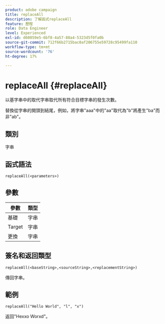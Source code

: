 ```yaml
---
product: adobe campaign
title: replaceAll
description: 了解函式replaceAll
feature: 歷程
role: Data Engineer
level: Experienced
exl-id: d60059e5-6bf8-4a57-88a4-5323d5f0fa0b
source-git-commit: 712f66b2715bac0af206755e59728c95499fa110
workflow-type: tm+mt
source-wordcount: '76'
ht-degree: 17%

---
```


# replaceAll {#replaceAll}

以基字串中的取代字串取代所有符合目標字串的發生次數。

替換從字串的開頭到結尾，例如，將字串&quot;aaa&quot;中的&quot;aa&quot;取代為&quot;b&quot;將產生&quot;ba&quot;而非&quot;ab&quot;。

## 類別

字串

## 函式語法

`replaceAll(<parameters>)`

## 參數

| 參數 | 類型 |
|-----------|--------------|
| 基礎 | 字串 |
| Target | 字串 |
| 更換 | 字串 |

## 簽名和返回類型

`replaceAll(<baseString>,<sourceString>,<replacementString>)`

傳回字串。

## 範例

`replaceAll("Hello World", "l", "x")`

返回&quot;Hexxo Worxd&quot;。
